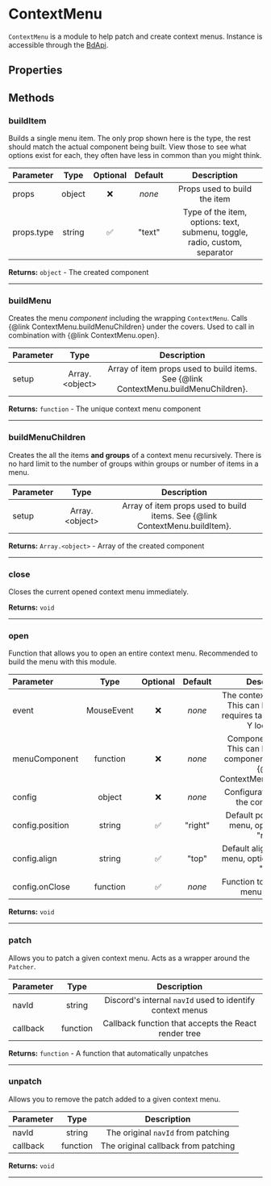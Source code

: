 # ContextMenu

`ContextMenu` is a module to help patch and create context menus. Instance is accessible through the [BdApi](./bdapi.md).

## Properties



## Methods

### buildItem
Builds a single menu item. The only prop shown here is the type, the rest should match the actual component being built. View those to see what options exist for each, they often have less in common than you might think.

| Parameter |  Type  | Optional | Default |       Description      |
|:----------|:------:|:--------:|:-------:|:----------------------:|
props|object|&#x274C;|*none*|Props used to build the item
props.type|string|&#x2705;|"text"|Type of the item, options: text, submenu, toggle, radio, custom, separator

**Returns:** `object` - The created component
___

### buildMenu
Creates the menu *component* including the wrapping `ContextMenu`. Calls {@link ContextMenu.buildMenuChildren} under the covers. Used to call in combination with {@link ContextMenu.open}.

| Parameter |  Type  |       Description      |
|:----------|:------:|:----------------------:|
setup|Array.&lt;object&gt;|Array of item props used to build items. See {@link ContextMenu.buildMenuChildren}.

**Returns:** `function` - The unique context menu component
___

### buildMenuChildren
Creates the all the items **and groups** of a context menu recursively. There is no hard limit to the number of groups within groups or number of items in a menu.

| Parameter |  Type  |       Description      |
|:----------|:------:|:----------------------:|
setup|Array.&lt;object&gt;|Array of item props used to build items. See {@link ContextMenu.buildItem}.

**Returns:** `Array.<object>` - Array of the created component
___

### close
Closes the current opened context menu immediately.


**Returns:** `void`
___

### open
Function that allows you to open an entire context menu. Recommended to build the menu with this module.

| Parameter |  Type  | Optional | Default |       Description      |
|:----------|:------:|:--------:|:-------:|:----------------------:|
event|MouseEvent|&#x274C;|*none*|The context menu event. This can be emulated, requires target, and all X, Y locations.
menuComponent|function|&#x274C;|*none*|Component to render. This can be any React component or output of {@link ContextMenu.buildMenu}.
config|object|&#x274C;|*none*|Configuration/props for the context menu
config.position|string|&#x2705;|"right"|Default position for the menu, options: "left", "right"
config.align|string|&#x2705;|"top"|Default alignment for the menu, options: "bottom", "top"
config.onClose|function|&#x2705;|*none*|Function to run when the menu is closed

**Returns:** `void`
___

### patch
Allows you to patch a given context menu. Acts as a wrapper around the `Patcher`.

| Parameter |  Type  |       Description      |
|:----------|:------:|:----------------------:|
navId|string|Discord's internal `navId` used to identify context menus
callback|function|Callback function that accepts the React render tree

**Returns:** `function` - A function that automatically unpatches
___

### unpatch
Allows you to remove the patch added to a given context menu.

| Parameter |  Type  |       Description      |
|:----------|:------:|:----------------------:|
navId|string|The original `navId` from patching
callback|function|The original callback from patching

**Returns:** `void`
___
